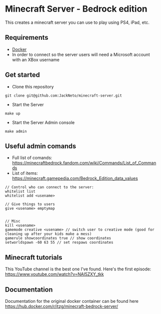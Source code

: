 # Minecraft Server - Bedrock edition

This creates a minecraft server you can use to play using PS4, iPad, etc.


## Requirements

* [Docker](https://docs.docker.com/get-docker)
* In order to connect so the server users will need a Microsoft account with an XBox username

## Get started

* Clone this repository

`git clone git@github.com:JackNeto/minecraft-server.git`

* Start the Server

`make up`

* Start the Server Admin console

`make admin`

## Useful admin comands

* Full list of comands: https://minecraftbedrock.fandom.com/wiki/Commands/List_of_Commands
* List of items: https://minecraft.gamepedia.com/Bedrock_Edition_data_values

```
// Control who can connect to the server:
whitelist list
whitelist add <usename>

// Give things to users
give <usename> emptymap


// Misc
kill <usename>
gamemode creative <usename> // switch user to creative mode (good for cleaning up after your kids make a mess)
gamerule showcoordinates true // show coordinates
setworldspawn -60 63 55 // set respaws coordinates
```

## Minecraft tutorials

This YouTube channel is the best one I've found. Here's the first episode: https://www.youtube.com/watch?v=NAI5ZXY_tkk


## Documentation


Documentation for the original docker container can be found here https://hub.docker.com/r/itzg/minecraft-bedrock-server/
